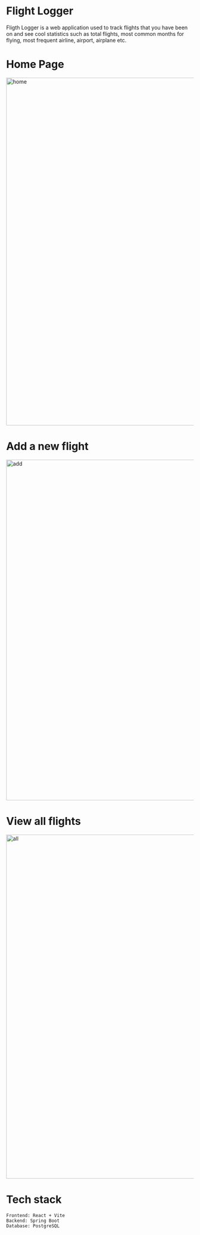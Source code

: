 # Flight Logger
Fligth Logger is a web application used to track flights that you have been on and see cool statistics such as total flights, most common months for flying,
most frequent airline, airport, airplane etc.

# Home Page
<img width="1893" height="932" alt="home" src="https://github.com/user-attachments/assets/3d6b7224-677a-4450-881e-3c8ea777be12" />

# Add a new flight
<img width="1872" height="913" alt="add" src="https://github.com/user-attachments/assets/56a891f7-c9bd-4265-96b9-16cdea7c3e4b" />

# View all flights
<img width="1868" height="922" alt="all" src="https://github.com/user-attachments/assets/8c7d3d1d-1f46-45b3-a6f4-87d5dc65fccb" />

# Tech stack
    Frontend: React + Vite
    Backend: Spring Boot
    Database: PostgreSQL
